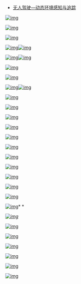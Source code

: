 - [无人驾驶—动态环境感知与追踪](https://www.cnblogs.com/zhjblogs/p/14772701.html)

[![img](https://img2020.cnblogs.com/blog/1959382/202105/1959382-20210515205717301-1630208390.png)](https://img2020.cnblogs.com/blog/1959382/202105/1959382-20210515205717301-1630208390.png)

 [![img](https://img2020.cnblogs.com/blog/1959382/202105/1959382-20210515205750628-1886485735.png)](https://img2020.cnblogs.com/blog/1959382/202105/1959382-20210515205750628-1886485735.png)

[![img](https://img2020.cnblogs.com/blog/1959382/202105/1959382-20210515205821175-195491534.png)](https://img2020.cnblogs.com/blog/1959382/202105/1959382-20210515205821175-195491534.png)

[![img](https://img2020.cnblogs.com/blog/1959382/202105/1959382-20210515210326109-986456473.png)](https://img2020.cnblogs.com/blog/1959382/202105/1959382-20210515210326109-986456473.png)[![img](https://img2020.cnblogs.com/blog/1959382/202105/1959382-20210515210337874-1126309144.png)](https://img2020.cnblogs.com/blog/1959382/202105/1959382-20210515210337874-1126309144.png)

[![img](https://img2020.cnblogs.com/blog/1959382/202105/1959382-20210515210403336-2002915886.png)](https://img2020.cnblogs.com/blog/1959382/202105/1959382-20210515210403336-2002915886.png)[![img](https://img2020.cnblogs.com/blog/1959382/202105/1959382-20210515211322774-1483299515.png)](https://img2020.cnblogs.com/blog/1959382/202105/1959382-20210515211322774-1483299515.png)

[![img](https://img2020.cnblogs.com/blog/1959382/202105/1959382-20210515211355836-1698304294.png)](https://img2020.cnblogs.com/blog/1959382/202105/1959382-20210515211355836-1698304294.png)

[![img](https://img2020.cnblogs.com/blog/1959382/202105/1959382-20210515211509288-1341563677.png)](https://img2020.cnblogs.com/blog/1959382/202105/1959382-20210515211509288-1341563677.png)

[![img](https://img2020.cnblogs.com/blog/1959382/202105/1959382-20210515213138429-578670057.png)](https://img2020.cnblogs.com/blog/1959382/202105/1959382-20210515213138429-578670057.png)[![img](https://img2020.cnblogs.com/blog/1959382/202105/1959382-20210515213736343-77139794.png)](https://img2020.cnblogs.com/blog/1959382/202105/1959382-20210515213736343-77139794.png)

[![img](https://img2020.cnblogs.com/blog/1959382/202105/1959382-20210515220504599-851109384.png)](https://img2020.cnblogs.com/blog/1959382/202105/1959382-20210515220504599-851109384.png)

[![img](https://img2020.cnblogs.com/blog/1959382/202106/1959382-20210605150039506-1730248559.png)](https://img2020.cnblogs.com/blog/1959382/202106/1959382-20210605150039506-1730248559.png)

 

[![img](https://img2020.cnblogs.com/blog/1959382/202106/1959382-20210605150324754-1825608074.png)](https://img2020.cnblogs.com/blog/1959382/202106/1959382-20210605150324754-1825608074.png)

 

[![img](https://img2020.cnblogs.com/blog/1959382/202106/1959382-20210605150446198-380802442.png)](https://img2020.cnblogs.com/blog/1959382/202106/1959382-20210605150446198-380802442.png)

 

[![img](https://img2020.cnblogs.com/blog/1959382/202106/1959382-20210605150510250-1330495923.png)](https://img2020.cnblogs.com/blog/1959382/202106/1959382-20210605150510250-1330495923.png)

 

[![img](https://img2020.cnblogs.com/blog/1959382/202106/1959382-20210605150553883-825304787.png)](https://img2020.cnblogs.com/blog/1959382/202106/1959382-20210605150553883-825304787.png)

 

[![img](https://img2020.cnblogs.com/blog/1959382/202106/1959382-20210605150635737-25483342.png)](https://img2020.cnblogs.com/blog/1959382/202106/1959382-20210605150635737-25483342.png)

 

[![img](https://img2020.cnblogs.com/blog/1959382/202106/1959382-20210605150710775-1712158677.png)](https://img2020.cnblogs.com/blog/1959382/202106/1959382-20210605150710775-1712158677.png)

 

[![img](https://img2020.cnblogs.com/blog/1959382/202106/1959382-20210605150828916-1190585344.png)](https://img2020.cnblogs.com/blog/1959382/202106/1959382-20210605150828916-1190585344.png)

 

[![img](https://img2020.cnblogs.com/blog/1959382/202106/1959382-20210605150909558-1996249547.png)](https://img2020.cnblogs.com/blog/1959382/202106/1959382-20210605150909558-1996249547.png)

 

[![img](https://img2020.cnblogs.com/blog/1959382/202106/1959382-20210605151022660-896339357.png)](https://img2020.cnblogs.com/blog/1959382/202106/1959382-20210605151022660-896339357.png)

 

[![img](https://img2020.cnblogs.com/blog/1959382/202106/1959382-20210605151048189-690763341.png)](https://img2020.cnblogs.com/blog/1959382/202106/1959382-20210605151048189-690763341.png)*
*

*[![img](https://img2020.cnblogs.com/blog/1959382/202106/1959382-20210605151208269-2038659631.png)](https://img2020.cnblogs.com/blog/1959382/202106/1959382-20210605151208269-2038659631.png)*

 

[![img](https://img2020.cnblogs.com/blog/1959382/202106/1959382-20210605151236291-293374170.png)](https://img2020.cnblogs.com/blog/1959382/202106/1959382-20210605151236291-293374170.png)

 

[![img](https://img2020.cnblogs.com/blog/1959382/202106/1959382-20210605151315489-1612437173.png)](https://img2020.cnblogs.com/blog/1959382/202106/1959382-20210605151315489-1612437173.png)

 

[![img](https://img2020.cnblogs.com/blog/1959382/202106/1959382-20210605151318897-1251359469.png)](https://img2020.cnblogs.com/blog/1959382/202106/1959382-20210605151318897-1251359469.png)

 

[![img](https://img2020.cnblogs.com/blog/1959382/202106/1959382-20210605151349202-199025633.png)](https://img2020.cnblogs.com/blog/1959382/202106/1959382-20210605151349202-199025633.png)

 

 [![img](https://img2020.cnblogs.com/blog/1959382/202106/1959382-20210605151524239-1512804578.png)](https://img2020.cnblogs.com/blog/1959382/202106/1959382-20210605151524239-1512804578.png)

 

[![img](https://img2020.cnblogs.com/blog/1959382/202106/1959382-20210605151713625-2070322530.png)](https://img2020.cnblogs.com/blog/1959382/202106/1959382-20210605151713625-2070322530.png)

 